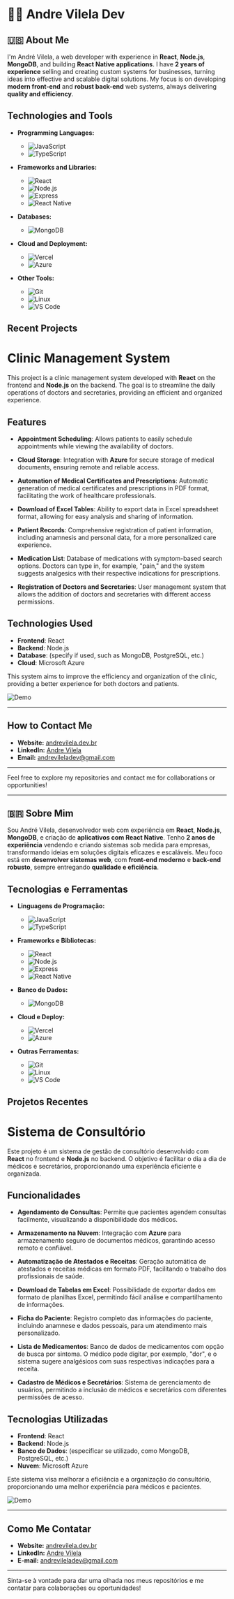 # 👨‍💻 Andre Vilela Dev

## 🇺🇸 About Me

I'm André Vilela, a web developer with experience in **React**, **Node.js**, **MongoDB**, and building **React Native applications**. I have **2 years of experience** selling and creating custom systems for businesses, turning ideas into effective and scalable digital solutions. My focus is on developing **modern front-end** and **robust back-end** web systems, always delivering **quality and efficiency**.

## Technologies and Tools

- **Programming Languages:**
  - ![JavaScript](https://img.shields.io/badge/-JavaScript-F7DF1E?style=flat-square&logo=javascript&logoColor=black)
  - ![TypeScript](https://img.shields.io/badge/-TypeScript-3178C6?style=flat-square&logo=typescript&logoColor=white)
  
- **Frameworks and Libraries:**
  - ![React](https://img.shields.io/badge/-React-61DAFB?style=flat-square&logo=react&logoColor=black)
  - ![Node.js](https://img.shields.io/badge/-Node.js-339933?style=flat-square&logo=node.js&logoColor=white)
  - ![Express](https://img.shields.io/badge/-Express-000000?style=flat-square&logo=express&logoColor=white)
  - ![React Native](https://img.shields.io/badge/-React_Native-61DAFB?style=flat-square&logo=react&logoColor=black)

- **Databases:**
  - ![MongoDB](https://img.shields.io/badge/-MongoDB-47A248?style=flat-square&logo=mongodb&logoColor=white)

- **Cloud and Deployment:**
  - ![Vercel](https://img.shields.io/badge/-Vercel-000000?style=flat-square&logo=vercel&logoColor=white)
  - ![Azure](https://img.shields.io/badge/-Azure-0078D4?style=flat-square&logo=microsoft-azure&logoColor=white)

- **Other Tools:**
  - ![Git](https://img.shields.io/badge/-Git-F05032?style=flat-square&logo=git&logoColor=white)
  - ![Linux](https://img.shields.io/badge/-Linux-FCC624?style=flat-square&logo=linux&logoColor=black)
  - ![VS Code](https://img.shields.io/badge/-VS_Code-007ACC?style=flat-square&logo=visual-studio-code&logoColor=white)

## Recent Projects

# Clinic Management System

This project is a clinic management system developed with **React** on the frontend and **Node.js** on the backend. The goal is to streamline the daily operations of doctors and secretaries, providing an efficient and organized experience.

## Features

- **Appointment Scheduling**: Allows patients to easily schedule appointments while viewing the availability of doctors.
  
- **Cloud Storage**: Integration with **Azure** for secure storage of medical documents, ensuring remote and reliable access.

- **Automation of Medical Certificates and Prescriptions**: Automatic generation of medical certificates and prescriptions in PDF format, facilitating the work of healthcare professionals.

- **Download of Excel Tables**: Ability to export data in Excel spreadsheet format, allowing for easy analysis and sharing of information.

- **Patient Records**: Comprehensive registration of patient information, including anamnesis and personal data, for a more personalized care experience.

- **Medication List**: Database of medications with symptom-based search options. Doctors can type in, for example, "pain," and the system suggests analgesics with their respective indications for prescriptions.

- **Registration of Doctors and Secretaries**: User management system that allows the addition of doctors and secretaries with different access permissions.

## Technologies Used

- **Frontend**: React
- **Backend**: Node.js
- **Database**: (specify if used, such as MongoDB, PostgreSQL, etc.)
- **Cloud**: Microsoft Azure

This system aims to improve the efficiency and organization of the clinic, providing a better experience for both doctors and patients.

![Demo](https://github.com/andrevileladev-v2/gifs-de-trabalhos/blob/main/gifs/video.gif)

---

## How to Contact Me

- **Website:** [andrevilela.dev.br](https://andrevilela.dev.br)
- **LinkedIn:** [Andre Vilela](https://www.linkedin.com/in/andre-vilela-dev/)
- **Email:** andrevileladev@gmail.com

---

Feel free to explore my repositories and contact me for collaborations or opportunities!

---

## 🇧🇷 Sobre Mim

Sou André Vilela, desenvolvedor web com experiência em **React**, **Node.js**, **MongoDB**, e criação de **aplicativos com React Native**. Tenho **2 anos de experiência** vendendo e criando sistemas sob medida para empresas, transformando ideias em soluções digitais eficazes e escaláveis. Meu foco está em **desenvolver sistemas web**, com **front-end moderno** e **back-end robusto**, sempre entregando **qualidade e eficiência**.

## Tecnologias e Ferramentas

- **Linguagens de Programação:**
  - ![JavaScript](https://img.shields.io/badge/-JavaScript-F7DF1E?style=flat-square&logo=javascript&logoColor=black)
  - ![TypeScript](https://img.shields.io/badge/-TypeScript-3178C6?style=flat-square&logo=typescript&logoColor=white)
  
- **Frameworks e Bibliotecas:**
  - ![React](https://img.shields.io/badge/-React-61DAFB?style=flat-square&logo=react&logoColor=black)
  - ![Node.js](https://img.shields.io/badge/-Node.js-339933?style=flat-square&logo=node.js&logoColor=white)
  - ![Express](https://img.shields.io/badge/-Express-000000?style=flat-square&logo=express&logoColor=white)
  - ![React Native](https://img.shields.io/badge/-React_Native-61DAFB?style=flat-square&logo=react&logoColor=black)

- **Banco de Dados:**
  - ![MongoDB](https://img.shields.io/badge/-MongoDB-47A248?style=flat-square&logo=mongodb&logoColor=white)

- **Cloud e Deploy:**
  - ![Vercel](https://img.shields.io/badge/-Vercel-000000?style=flat-square&logo=vercel&logoColor=white)
  - ![Azure](https://img.shields.io/badge/-Azure-0078D4?style=flat-square&logo=microsoft-azure&logoColor=white)

- **Outras Ferramentas:**
  - ![Git](https://img.shields.io/badge/-Git-F05032?style=flat-square&logo=git&logoColor=white)
  - ![Linux](https://img.shields.io/badge/-Linux-FCC624?style=flat-square&logo=linux&logoColor=black)
  - ![VS Code](https://img.shields.io/badge/-VS_Code-007ACC?style=flat-square&logo=visual-studio-code&logoColor=white)

## Projetos Recentes

# Sistema de Consultório

Este projeto é um sistema de gestão de consultório desenvolvido com **React** no frontend e **Node.js** no backend. O objetivo é facilitar o dia a dia de médicos e secretários, proporcionando uma experiência eficiente e organizada.

## Funcionalidades

- **Agendamento de Consultas**: Permite que pacientes agendem consultas facilmente, visualizando a disponibilidade dos médicos.
  
- **Armazenamento na Nuvem**: Integração com **Azure** para armazenamento seguro de documentos médicos, garantindo acesso remoto e confiável.

- **Automatização de Atestados e Receitas**: Geração automática de atestados e receitas médicas em formato PDF, facilitando o trabalho dos profissionais de saúde.

- **Download de Tabelas em Excel**: Possibilidade de exportar dados em formato de planilhas Excel, permitindo fácil análise e compartilhamento de informações.

- **Ficha do Paciente**: Registro completo das informações do paciente, incluindo anamnese e dados pessoais, para um atendimento mais personalizado.

- **Lista de Medicamentos**: Banco de dados de medicamentos com opção de busca por sintoma. O médico pode digitar, por exemplo, "dor", e o sistema sugere analgésicos com suas respectivas indicações para a receita.

- **Cadastro de Médicos e Secretários**: Sistema de gerenciamento de usuários, permitindo a inclusão de médicos e secretários com diferentes permissões de acesso.

## Tecnologias Utilizadas

- **Frontend**: React
- **Backend**: Node.js
- **Banco de Dados**: (especificar se utilizado, como MongoDB, PostgreSQL, etc.)
- **Nuvem**: Microsoft Azure

Este sistema visa melhorar a eficiência e a organização do consultório, proporcionando uma melhor experiência para médicos e pacientes.

![Demo](https://github.com/andrevileladev-v2/gifs-de-trabalhos/blob/main/gifs/video.gif)

---

## Como Me Contatar

- **Website:** [andrevilela.dev.br](https://andrevilela.dev.br)
- **LinkedIn:** [Andre Vilela](https://www.linkedin.com/in/andre-vilela-dev/)
- **E-mail:** andrevileladev@gmail.com

---

Sinta-se à vontade para dar uma olhada nos meus repositórios e me contatar para colaborações ou oportunidades!
